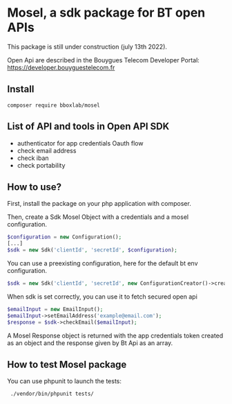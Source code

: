 # Mosel, a sdk package for BT open APIs

This package is still under construction (july 13th 2022).

Open Api are described in the Bouygues Telecom Developer Portal: https://developer.bouyguestelecom.fr

## Install

```
composer require bboxlab/mosel
```

## List of API and tools in Open API SDK

- authenticator for app credentials Oauth flow
- check email address
- check iban
- check portability

## How to use?

First, install the package on your php application with composer.

Then, create a Sdk Mosel Object with a credentials and a mosel configuration.

```php
$configuration = new Configuration();
[...]
$sdk = new Sdk('clientId', 'secretId', $configuration);

```

You can use a preexisting configuration, here for the default bt env configuration.

```php
$sdk = new Sdk('clientId', 'secretId', new ConfigurationCreator()->createApConfig());
```

When sdk is set correctly, you can use it to fetch secured open api

```php
$emailInput = new EmailInput();
$emailInput->setEmailAddress('example@email.com');
$response = $sdk->checkEmail($emailInput);
```

A Mosel Response object is returned with the app credentials token created as an object and the response given by Bt Api as an array. 

## How to test Mosel package

You can use phpunit to launch the tests:

```bash
 ./vendor/bin/phpunit tests/
```
